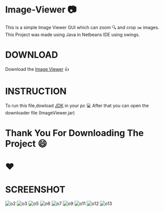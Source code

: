 # Image-Viewer :camera:
 
 This is a simple Image Viewer GUI which can zoom :mag: and crop :scissors: images.
 This Project was made using Java in Netbeans IDE using swings.
 
 # DOWNLOAD
 
 Download the [Image Viewer](https://raw.githubusercontent.com/Hritesh007/Image-Viewer/master/dist/ImageViewer.jar)  :+1:
 
 # INSTRUCTION
 
 To run this file,dowload [JDK](https://www.oracle.com/technetwork/java/javase/downloads/jdk11-downloads-5066655.html) in your pc :computer:
 After that you can open the downloader file (ImageViewer.jar)
 
 # Thank You For Downloading The Project :smile:
 
 # :hearts:
 
 # SCREENSHOT

 ![o2](https://user-images.githubusercontent.com/41838155/64104460-e22c0b00-cd91-11e9-9672-bee1dae16ccd.PNG)
 ![o3](https://user-images.githubusercontent.com/41838155/64104973-f3294c00-cd92-11e9-8243-fff76513bb92.PNG)
![o5](https://user-images.githubusercontent.com/41838155/64104976-f4f30f80-cd92-11e9-9f11-55fdd7c9f5f2.PNG)
![o6](https://user-images.githubusercontent.com/41838155/64104991-fae8f080-cd92-11e9-87cf-9a3a3d7c8e13.PNG)
![o7](https://user-images.githubusercontent.com/41838155/64104995-fc1a1d80-cd92-11e9-8350-15d65432d3af.PNG)
![o9](https://user-images.githubusercontent.com/41838155/64105004-ffada480-cd92-11e9-8042-2aea1f4a9b75.PNG)
![o11](https://user-images.githubusercontent.com/41838155/64105013-020ffe80-cd93-11e9-90bf-8f0608a7c25d.PNG)
![o12](https://user-images.githubusercontent.com/41838155/64105018-03d9c200-cd93-11e9-9db6-67f5c4b94449.PNG)
![o13](https://user-images.githubusercontent.com/41838155/64105026-06d4b280-cd93-11e9-92f5-4421e1922c86.PNG)
 
